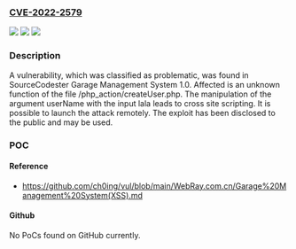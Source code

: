 ### [CVE-2022-2579](https://cve.mitre.org/cgi-bin/cvename.cgi?name=CVE-2022-2579)
![](https://img.shields.io/static/v1?label=Product&message=Garage%20Management%20System&color=blue)
![](https://img.shields.io/static/v1?label=Version&message=n%2Fa&color=blue)
![](https://img.shields.io/static/v1?label=Vulnerability&message=CWE-79%20Cross%20Site%20Scripting&color=brighgreen)

### Description

A vulnerability, which was classified as problematic, was found in SourceCodester Garage Management System 1.0. Affected is an unknown function of the file /php_action/createUser.php. The manipulation of the argument userName with the input lala<img src="" onerror=alert(1)> leads to cross site scripting. It is possible to launch the attack remotely. The exploit has been disclosed to the public and may be used.

### POC

#### Reference
- https://github.com/ch0ing/vul/blob/main/WebRay.com.cn/Garage%20Management%20System(XSS).md

#### Github
No PoCs found on GitHub currently.

